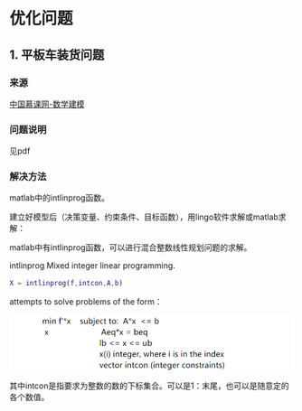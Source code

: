 # 优化问题

## 1. 平板车装货问题

### 来源

[中国慕课网-数学建模](https://github.com/YaominJun/mathematical_modeling/tree/master/1optimization_algorithms)

### 问题说明

见pdf

### 解决方法

matlab中的intlinprog函数。

建立好模型后（决策变量、约束条件、目标函数），用lingo软件求解或matlab求解：

matlab中有intlinprog函数，可以进行混合整数线性规划问题的求解。

intlinprog Mixed integer linear programming. 

```matlab
X = intlinprog(f,intcon,A,b)
```

 attempts to solve problems of the form：

<img src=".././images/intlinprog.png" style="zoom:80%;" />

其中intcon是指要求为整数的数的下标集合。可以是1：末尾，也可以是随意定的各个数值。
